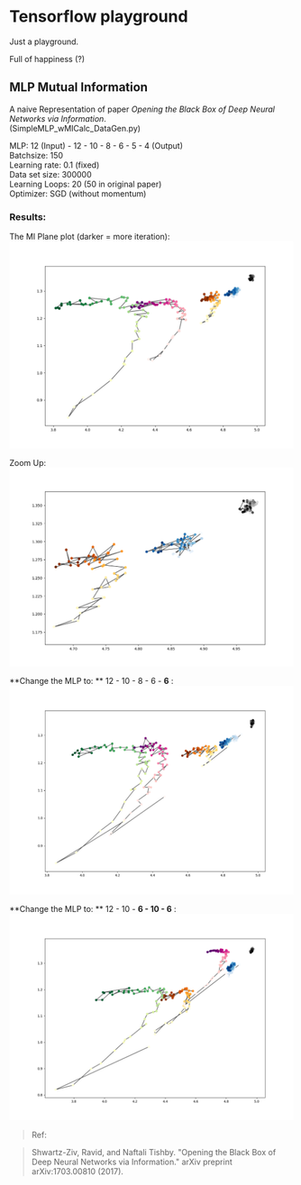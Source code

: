 # Tensorflow playground
Just a playground.

Full of happiness (?)

## MLP Mutual Information

A naive Representation of paper _Opening the Black Box of Deep Neural Networks via Information_.  
(SimpleMLP_wMICalc_DataGen.py)

MLP: 12 (Input) - 12 - 10 - 8 - 6 - 5 - 4 (Output)  
Batchsize: 150  
Learning rate: 0.1 (fixed)  
Data set size: 300000  
Learning Loops: 20 (50 in original paper)  
Optimizer: SGD (without momentum)

### Results:  
The MI Plane plot (darker = more iteration):
![](.\Images\MIPlane_MLP_I12_12_10_8_6_5_O4_30wData_150Minibatch_lr0.1.png)  

Zoom Up:  
![](.\Images\MIPlane_MLP_I12_12_10_8_6_5_O4_30wData_150Minibatch_lr0.1_Layer123Local.png)


**Change the MLP to: ** 12 - 10 - 8 - 6 - **6** :  
![](.\Images\MIPlane_MLP_I12_12_10_8_6_6_O4_30wData_150Minibatch_lr0.1.png)

**Change the MLP to: ** 12 - 10 - **6 - 10 - 6** :  
![](.\Images\MIPlane_MLP_I12_12_10_6_10_6_O4_30wData_150Minibatch_lr0.1.png)


>Ref:

>Shwartz-Ziv, Ravid, and Naftali Tishby. "Opening the Black Box of Deep Neural Networks via Information." arXiv preprint arXiv:1703.00810 (2017).
